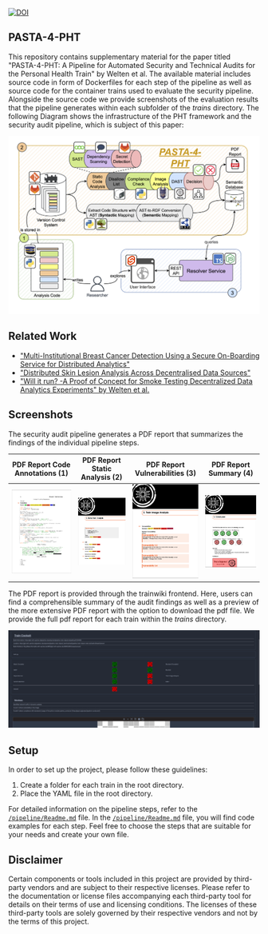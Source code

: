 [![DOI](https://zenodo.org/badge/DOI/10.5281/zenodo.11505228.svg)](https://doi.org/10.5281/zenodo.11505228)

## PASTA-4-PHT

This repository contains supplementary material for the paper titled "PASTA-4-PHT: A Pipeline for Automated Security and Technical Audits for the Personal Health Train" by Welten et al. The available material includes source code in form of Dockerfiles for each step of the pipeline as well as source code for the container trains used to evaluate the security pipeline. Alongside the source code we provide screenshots of the evaluation results that the pipeline generates within each subfolder of the _trains_ directory. The following Diagram shows the infrastructure of the PHT framework and the security audit pipeline, which is subject of this paper:

![Image](/img/PaperRealization.png "Paper Realization Diagram")

## Related Work
- ["Multi-Institutional Breast Cancer Detection Using a Secure On-Boarding Service for Distributed Analytics"](https://www.mdpi.com/1603526)
- ["Distributed Skin Lesion Analysis Across Decentralised Data Sources"](https://ebooks.iospress.nl/volumearticle/56886)
- ["Will it run? -A Proof of Concept for Smoke Testing Decentralized Data Analytics Experiments" by Welten et al.](https://www.frontiersin.org/articles/10.3389/fmed.2023.1305415/abstract)

## Screenshots
The security audit pipeline generates a PDF report that summarizes the findings of the individual pipeline steps.

PDF Report Code Annotations (1)       | PDF Report Static Analysis (2)          |  PDF Report Vulnerabilities (3) | PDF Report Summary (4)
:-------------------------:|:-------------------------:|:-------------------------:|:-------------------------:
![Image](/img/pdf_code.png "PDF Report Code Annotations") |  ![Image](/img/pdf_sast.png "PDF Report Static Analysis")   |  ![Image](/img/pdf_image.png "PDF Report  Vulnerabilities") | ![Image](/img/pdf_summary.png "PDF Report Summary")

The PDF report is provided through the trainwiki frontend. Here, users can find a comprehensible summary of the audit findings as well as a preview of the more extensive PDF report with the option to download the pdf file. We provide the full pdf report for each train within the _trains_ directory.

![Image](/img/trainwiki.png "Trainwiki Screenshot")

## Setup
In order to set up the project, please follow these guidelines:

1. Create a folder for each train in the root directory.
2. Place the YAML file in the root directory.

For detailed information on the pipeline steps, refer to the [`/pipeline/Readme.md`](/pipeline/Readme.md) file. In the [`/pipeline/Readme.md`](/pipeline/Readme.md) file, you will find code examples for each step. Feel free to choose the steps that are suitable for your needs and create your own file.

## Disclaimer
Certain components or tools included in this project are provided by third-party vendors and are subject to their respective licenses. Please refer to the documentation or license files accompanying each third-party tool for details on their terms of use and licensing conditions. The licenses of these third-party tools are solely governed by their respective vendors and not by the terms of this project.